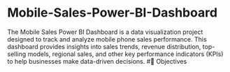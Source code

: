 # Mobile-Sales-Power-BI-Dashboard
The Mobile Sales Power BI Dashboard is a data visualization project designed to track and analyze mobile phone sales performance. This dashboard provides insights into sales trends, revenue distribution, top-selling models, regional sales, and other key performance indicators (KPIs) to help businesses make data-driven decisions.
#🎯 Objectives
